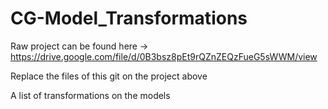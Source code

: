 # CG-Model_Transformations

Raw project can be found here -> https://drive.google.com/file/d/0B3bsz8pEt9rQZnZEQzFueG5sWWM/view

Replace the files of this git on the project above

A list of transformations on the models